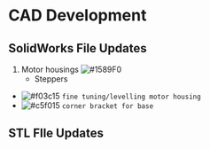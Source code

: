 # CAD Development

## SolidWorks File Updates

1. Motor housings ![#1589F0](https://placehold.co/15x15/1589F0/1589F0.png)
    -  Steppers

- ![#f03c15](https://placehold.co/15x15/f03c15/f03c15.png) `fine tuning/levelling motor housing`
- ![#c5f015](https://placehold.co/15x15/c5f015/c5f015.png) `corner bracket for base`

##  STL FIle Updates

